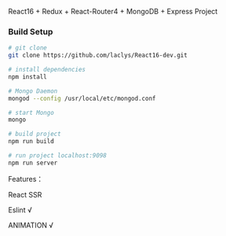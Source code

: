 React16 + Redux + React-Router4 + MongoDB + Express Project

### Build Setup

```bash
# git clone
git clone https://github.com/laclys/React16-dev.git

# install dependencies
npm install

# Mongo Daemon
mongod --config /usr/local/etc/mongod.conf

# start Mongo
mongo

# build project
npm run build

# run project localhost:9098
npm run server

```

Features：

React SSR

Eslint √

ANIMATION √
